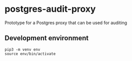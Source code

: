 # postgres-audit-proxy
Prototype for a Postgres proxy that can be used for auditing

## Development environment

```
pip3 -m venv env
source env/bin/activate
```

